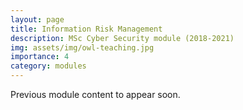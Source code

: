 ```yaml
---
layout: page
title: Information Risk Management
description: MSc Cyber Security module (2018-2021)
img: assets/img/owl-teaching.jpg
importance: 4
category: modules
---
```


Previous module content to appear soon.